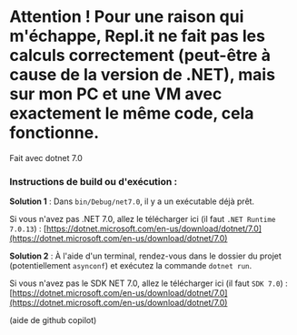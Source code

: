 # Attention ! Pour une raison qui m'échappe, Repl.it ne fait pas les calculs correctement (peut-être à cause de la version de .NET), mais sur mon PC et une VM avec exactement le même code, cela fonctionne.
Fait avec dotnet 7.0

### Instructions de build ou d'exécution :
**Solution 1** : Dans `bin/Debug/net7.0`, il y a un exécutable déjà prêt.

Si vous n'avez pas .NET 7.0, allez le télécharger ici (il faut `.NET Runtime 7.0.13`) : [https://dotnet.microsoft.com/en-us/download/dotnet/7.0](https://dotnet.microsoft.com/en-us/download/dotnet/7.0)

**Solution 2** : À l'aide d'un terminal, rendez-vous dans le dossier du projet (potentiellement `asynconf`) et exécutez la commande `dotnet run`.

Si vous n'avez pas le SDK NET 7.0, allez le télécharger ici (il faut `SDK 7.0`) : [https://dotnet.microsoft.com/en-us/download/dotnet/7.0](https://dotnet.microsoft.com/en-us/download/dotnet/7.0)


(aide de github copilot)
